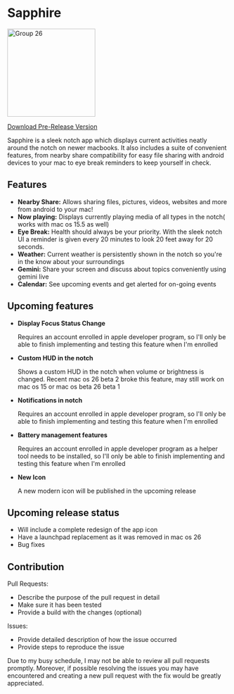 # Sapphire

<img width="200" height="200" alt="Group 26" src="https://github.com/user-attachments/assets/7cfadadb-be79-4a6d-892f-9a29bb22a2c0" />

[Download Pre-Release Version](https://github.com/cshariq/Sapphire/releases/tag/Release)

Sapphire is a sleek notch app which displays current activities neatly around the notch on newer macbooks. It also includes a suite of convenient features, from nearby share compatibility for easy file sharing with android devices to your mac to eye break reminders to keep yourself in check.

## Features
- **Nearby Share:**
  Allows sharing files, pictures, videos, websites and more from android to your mac!
- **Now playing:**
  Displays currently playing media of all types in the notch( works with mac os 15.5 as well)
- **Eye Break:**
  Health should always be your priority. With the sleek notch UI a reminder is given every 20 minutes to look 20 feet away for 20 seconds.
- **Weather:**
  Current weather is persistently shown in the notch so you're in the know about your surroundings
- **Gemini:**
  Share your screen and discuss about topics conveniently using gemini live
- **Calendar:**
  See upcoming events and get alerted for on-going events

## Upcoming features
- **Display Focus Status Change**

  Requires an account enrolled in apple developer program, so I'll only be able to finish implementing and testing this feature when I'm enrolled
  
- **Custom HUD in the notch**

  Shows a custom HUD in the notch when volume or brightness is changed. Recent mac os 26 beta 2 broke this feature, may still work on mac os 15 or mac os beta 26 beta 1
  
- **Notifications in notch**

  Requires an account enrolled in apple developer program, so I'll only be able to finish implementing and testing this feature when I'm enrolled
  
- **Battery management features**

  Requires an account enrolled in apple developer program as a helper tool needs to be installed, so I'll only be able to finish implementing and testing this feature when I'm enrolled
  
- **New Icon**

  A new modern icon will be published in the upcoming release

## Upcoming release status
- Will include a complete redesign of the app icon
- Have a launchpad replacement as it was removed in mac os 26
- Bug fixes

## Contribution
Pull Requests:
- Describe the purpose of the pull request in detail
- Make sure it has been tested
- Provide a build with the changes (optional)

Issues:
- Provide detailed description of how the issue occurred
- Provide steps to reproduce the issue

Due to my busy schedule, I may not be able to review all pull requests promptly. Moreover, if possible resolving the issues you may have encountered and creating a new pull request with the fix would be greatly appreciated.
